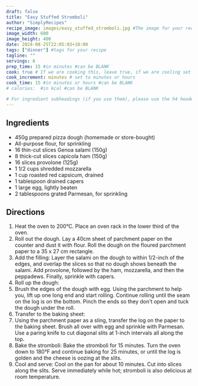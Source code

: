 ```yaml
---
draft: false
title: "Easy Stuffed Stromboli"
author: "SimplyRecipes"
recipe_image: images/easy_stuffed_stromboli.jpg #The image for your recipe
image_width: 600
image_height: 400
date: 2024-08-25T22:05:03+10:00
tags: ["dinner"] #tags for your recipe
tagline: ""
servings: 6
prep_time: 15 #in minutes #can be BLANK
cook: true # If we are cooking this, leave true, if we are cooling set to false
cook_increment: minutes # set to minutes or hours
cook_time: 15 #in minutes or hours #can be BLANK
# calories:  #in kcal #can be BLANK

# For ingredient subheadings (if you use them), please use the h4 header.  For print view I have those elements targeted
---
```



## Ingredients

- 450g prepared pizza dough (homemade or store-bought)
- All-purpose flour, for sprinkling
- 16 thin-cut slices Genoa salami (150g)
- 8 thick-cut slices capicola ham (150g)
- 16 slices provolone (125g)
- 1 1/2 cups shredded mozzarella
- 1 cup roasted red capsicum, drained
- 1 tablespoon drained capers
- 1 large egg, lightly beaten
- 2 tablespoons grated Parmesan, for sprinkling

## Directions

1. Heat the oven to 200°C. Place an oven rack in the lower third of the oven.
2. Roll out the dough. Lay a 40cm sheet of parchment paper on the counter and dust it with flour. Roll the dough on the floured parchment paper to a 35 x 27 cm rectangle.
3. Add the filling: Layer the salami on the dough to within 1/2-inch of the edges, and overlap the slices so that no dough shows beneath the salami. Add provolone, followed by the ham, mozzarella, and then the peppadews. Finally, sprinkle with capers.
4. Roll up the dough:
5. Brush the edges of the dough with egg. Using the parchment to help you, lift up one long end and start rolling. Continue rolling until the seam on the log is on the bottom. Pinch the ends so they don't open and tuck the dough under the roll.
6. Transfer to the baking sheet:
7. Using the parchment paper as a sling, transfer the log on the paper to the baking sheet. Brush all over with egg and sprinkle with Parmesan. Use a paring knife to cut diagonal slits at 1-inch intervals all along the top.
8. Bake the stromboli: Bake the stromboli for 15 minutes. Turn the oven down to 180°F and continue baking for 25 minutes, or until the log is golden and the cheese is oozing at the slits.
9. Cool and serve: Cool on the pan for about 10 minutes. Cut into slices along the slits. Serve immediately while hot; stromboli is also delicious at room temperature.
